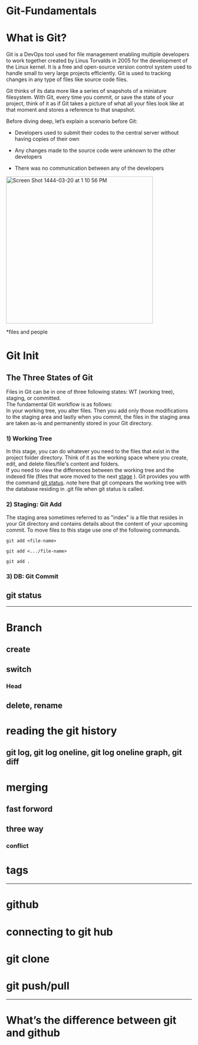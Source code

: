 # Git-Fundamentals

# What is Git?
Git is a DevOps tool used for file management enabling multiple developers to work together created by Linus Torvalds in 2005 for the development of the Linux kernel. It is a free and open-source version control system used to handle small to very large projects efficiently. Git is used to tracking changes in any type of files like source code files.

Git thinks of its data more like a series of snapshots of a miniature filesystem. With Git, every time you commit, or save the state of your project, think of it as if Git takes a picture of what all your files look like at that moment and stores a reference to that snapshot.

Before diving deep, let’s explain a scenario before Git:
- Developers used to submit their codes to the central server without having copies of their own

- Any changes made to the source code were unknown to the other developers

- There was no communication between any of the developers

<img width="398" alt="Screen Shot 1444-03-20 at 1 10 56 PM" src="https://user-images.githubusercontent.com/96193859/196031114-6891f996-618c-4a10-9447-090a13a64b06.png">



*files and people



# Git Init

## The Three States of Git
Files in Git can be in one of three following states: WT (working tree), staging, or committed.</br>The fundamental Git workflow is as follows:</br> In your working tree, you alter files. Then you add only those modifications to the staging area and lastly when you commit, the files in the staging area are taken as-is and permanently stored in your Git directory.

### 1) Working Tree

In this stage, you can do whatever you need to the files that exist in the project folder directory. Think of it as the working space where you create, edit, and delete files/file's content and folders.</br>If you need to view the differences between the working tree and the indexed file (files that wore moved to the next [stage](https://github.com/jawaher-alqotym/git-fundamentals/blob/section-A/README.md#2-staging-git-add) ). Git provides you with the command [git status](https://github.com/jawaher-alqotym/git-fundamentals/blob/section-A/README.md#git-status). note here that git compears the working tree with the database residing in .git file when git status is called.

### 2) Staging: Git Add

The staging area sometimes referred to as "index" is a file that resides in your Git directory and contains details about the content of your upcoming commit. To move files to this stage use one of the following commands.

```
git add <file-name>
```
```
git add <.../file-name>
```
```
git add .
```

### 3) DB: Git Commit

## git status

------------------------------------

# Branch

## create

## switch
### Head 

## delete, rename 

# reading the git history
## git log, git log oneline, git log oneline graph, git diff

# merging
## fast forword
## three way
### conflict

# tags

--------------------------------------
# github

# connecting to git hub

# git clone

# git push/pull


-------------------------------------
# What’s the difference between git and github








